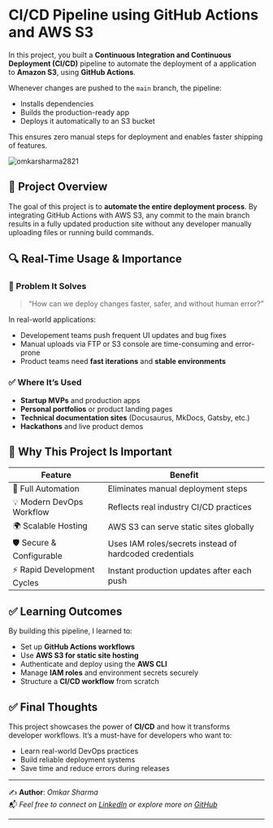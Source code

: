 # CI/CD Pipeline using GitHub Actions and AWS S3

In this project, you built a **Continuous Integration and Continuous Deployment (CI/CD)** pipeline to automate the deployment of a application to **Amazon S3**, using **GitHub Actions**.

Whenever changes are pushed to the `main` branch, the pipeline:
- Installs dependencies
- Builds the production-ready app
- Deploys it automatically to an S3 bucket

This ensures zero manual steps for deployment and enables faster shipping of features.

![omkarsharma2821](https://dev-to-uploads.s3.amazonaws.com/uploads/articles/0jhmejflj36fwlvm98p9.png)

## 📌 Project Overview

The goal of this project is to **automate the entire deployment process**. By integrating GitHub Actions with AWS S3, any commit to the main branch results in a fully updated production site without any developer manually uploading files or running build commands.


## 🔍 Real-Time Usage & Importance

### 🎯 Problem It Solves
> “How can we deploy changes faster, safer, and without human error?”

In real-world applications:
- Developement teams push frequent UI updates and bug fixes
- Manual uploads via FTP or S3 console are time-consuming and error-prone
- Product teams need **fast iterations** and **stable environments**

### ✅ Where It’s Used
- **Startup MVPs** and production apps
- **Personal portfolios** or product landing pages
- **Technical documentation sites** (Docusaurus, MkDocs, Gatsby, etc.)
- **Hackathons** and live product demos


## 🧠 Why This Project Is Important

| Feature                        | Benefit                                                  |
|-------------------------------|-----------------------------------------------------------|
| 🔁 Full Automation             | Eliminates manual deployment steps                       |
| 💡 Modern DevOps Workflow      | Reflects real industry CI/CD practices                   |
| 🌍 Scalable Hosting            | AWS S3 can serve static sites globally                   |
| 🛡️ Secure & Configurable       | Uses IAM roles/secrets instead of hardcoded credentials  |
| ⚡ Rapid Development Cycles    | Instant production updates after each push              |


## ✅ Learning Outcomes

By building this pipeline, I learned to:
- Set up **GitHub Actions workflows**
- Use **AWS S3 for static site hosting**
- Authenticate and deploy using the **AWS CLI**
- Manage **IAM roles** and environment secrets securely
- Structure a **CI/CD workflow** from scratch

## ✅ Final Thoughts

This project showcases the power of **CI/CD** and how it transforms developer workflows. It’s a must-have for developers who want to:
- Learn real-world DevOps practices
- Build reliable deployment systems
- Save time and reduce errors during releases

---

✍️ **Author**: *Omkar Sharma*  
📬 *Feel free to connect on [LinkedIn](https://www.linkedin.com/in/omkarsharmaa/) or explore more on [GitHub](https://github.com/omkarsharma2821)*  

---
